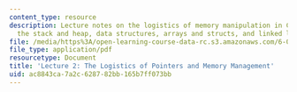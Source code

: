 ```yaml
---
content_type: resource
description: Lecture notes on the logistics of memory manipulation in C, pointers,
  the stack and heap, data structures, arrays and structs, and linked lists.
file: /media/https%3A/open-learning-course-data-rc.s3.amazonaws.com/6-088-introduction-to-c-memory-management-and-c-object-oriented-programming-january-iap-2010/ac8843ca7a2c628782bb165b7ff073bb_MIT6_088IAP10_lec02.pdf
file_type: application/pdf
resourcetype: Document
title: 'Lecture 2: The Logistics of Pointers and Memory Management'
uid: ac8843ca-7a2c-6287-82bb-165b7ff073bb
---
```

